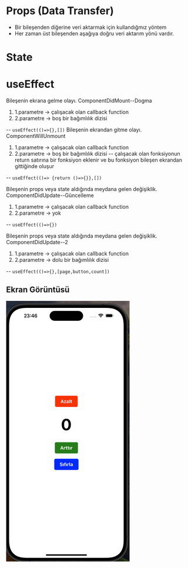 # Props (Data Transfer)

- Bir bileşenden diğerine veri aktarmak için kullandığmız yöntem
- Her zaman üst bileşenden aşağıya doğru veri aktarım yönü vardır.

# State

# useEffect

Bileşenin ekrana gelme olayı. ComponentDidMount--Dogma

1. 1.parametre -> çalışacak olan callback function
2. 2.parametre -> boş bir bağımlılık dizisi

-- `useEffect(()=>{},[])`
Bileşenin ekrandan gitme olayı. ComponentWillUnmount

1. 1.parametre -> çalışacak olan callback function
2. 2.parametre -> boş bir bağımlılık dizisi
   -- çalışacak olan fonksiyonun return satırına bir fonksiyon eklenir ve bu fonksiyon bileşen ekrandan gittiğinde oluşur

-- `useEffect(()=> {return ()=>{}},[])`

Bileşenin props veya state aldığında meydana gelen değişiklik. ComponentDidUpdate--Güncelleme

1. 1.parametre -> çalışacak olan callback function
2. 2.parametre -> yok

-- `useEffect(()=>{})`

Bileşenin props veya state aldığında meydana gelen değişiklik. ComponentDidUpdate--2

1. 1.parametre -> çalışacak olan callback function
2. 2.parametre -> dolu bir bağımlılık dizisi

-- `useEffect(()=>{},[page,button,count])`

## Ekran Görüntüsü

![](./assets/counter1.png)
